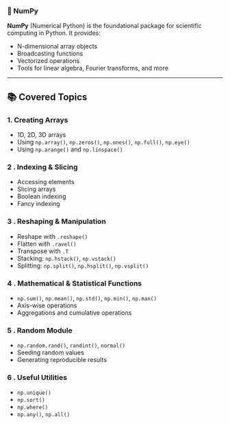 ### 📌  NumPy

**NumPy** (Numerical Python) is the foundational package for scientific computing in Python. It provides:

- N-dimensional array objects
- Broadcasting functions
- Vectorized operations
- Tools for linear algebra, Fourier transforms, and more

___

## 📚 Covered Topics


###  1. Creating Arrays
- 1D, 2D, 3D arrays
- Using `np.array()`, `np.zeros()`, `np.ones()`, `np.full()`, `np.eye()`
- Using `np.arange()` and `np.linspace()`

###  2 . Indexing & Slicing
- Accessing elements
- Slicing arrays
- Boolean indexing
- Fancy indexing

### 3 . Reshaping & Manipulation
- Reshape with `.reshape()`
- Flatten with `.ravel()`
- Transpose with `.T`
- Stacking: `np.hstack()`, `np.vstack()`
- Splitting: `np.split()`, `np.hsplit()`, `np.vsplit()`

### 4 . Mathematical & Statistical Functions
- `np.sum()`, `np.mean()`, `np.std()`, `np.min()`, `np.max()`
- Axis-wise operations
- Aggregations and cumulative operations

### 5 . Random Module
- `np.random.rand()`, `randint()`, `normal()`
- Seeding random values
- Generating reproducible results

### 6 . Useful Utilities
- `np.unique()`
- `np.sort()`
- `np.where()`
- `np.any()`, `np.all()`
